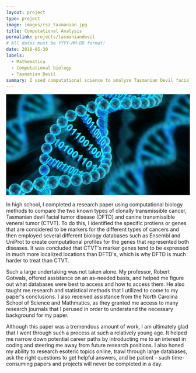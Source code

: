 ```yaml
---
layout: project
type: project
image: images/rsz_tasmanian.jpg
title: Computational Analysis 
permalink: projects/tasmaniandevil
# All dates must be YYYY-MM-DD format!
date: 2018-05-30
labels:
  - Mathematica
  - Computational biology
  - Tasmanian Devil 
summary: I used computational science to analyze Tasmanian Devil facial tumor disease by a comparison with canine transmissible veneral tumor. 
---
```


<img class="ui medium right floated rounded image" src="../images/rsz_biology.jpg">

In high school, I completed a research paper using computational biology methods to compare the two known types of clonally transmissible cancer, Tasmanian devil facial tumor disease (DFTD) and canine transmissible veneral tumor (CTVT). To do this, I identified the specific protiens or genes that are considered to be markers for the different types of cancers and then employed several different biology databases such as Ensembl and UniProt to create computational profiles for the genes that represented both diseases. It was concluded that CTVT's marker genes tend to be expressed in much more localized locations than DFTD's, which is why DFTD is much harder to treat than CTVT.  

Such a large undertaking was not taken alone. My professor, Robert Gotwals, offered assistance on an as-needed basis, and helped me figure out what databases were best to access and how to access them. He also taught me research and statistical methods that I utilized to come to my paper's conclusions. I also received assistance from the North Carolina School of Science and Mathmatics, as they granted me access to many research journals that I perused in order to understand the necessary background for my paper. 

Although this paper was a tremendous amount of work, I am ultimately glad that I went through such a process at such a relatively young age. It helped me narrow down potential career paths by introducting me to an interest in coding and steering me away from future research positions. I also honed my ability to research esoteric topics online, trawl through large databases, ask the right questions to get helpful answers, and be patient - such time-consuming papers and projects will never be completed in a day. 
